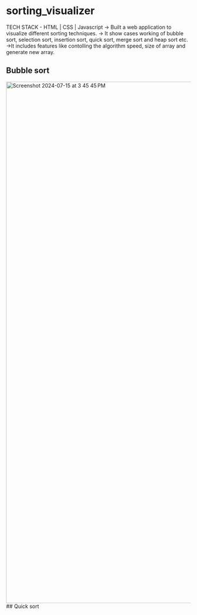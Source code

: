 # sorting_visualizer

TECH STACK - HTML | CSS | Javascript
-> Built a web application to visualize different
sorting techniques.
-> It show cases working of bubble sort, selection sort,
insertion sort, quick sort, merge sort and heap sort etc.
->It includes features like contolling the algorithm speed,
size of array and generate new array.

## Bubble sort
<img width="1419" alt="Screenshot 2024-07-15 at 3 45 45 PM" src="https://github.com/user-attachments/assets/e6b33328-0912-4e37-862b-fd69053e98c0">
## Quick sort
